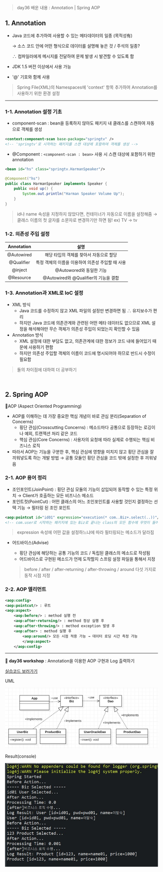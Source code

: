 > day36 배운 내용 : Annotation | Spring AOP

## 1. Annotation

- Java 코드에 추가하여 사용할 수 있는 메타데이터의 일종 (목적성有)

  → 소스 코드 안에 어떤 형식으로 데이터를 설명해 놓은 것 / 주석의 일종?

  ∴ 컴파일러에게 메시지를 전달하여 문제 발생 시 발견할 수 있도록 함

- JDK 1.5 버전 이상에서 사용 가능

- '@' 기호와 함께 사용

> Spring File(XML)의  Namespaces에 'context' 항목 추가하여 Annotation를 사용하기 위한 환경 설정

-----------------------------------------------------------------------------------------------------------------------------------------------------------

### 1-1. Annotation 설정 기초

- component-scan : bean을 등록하지 않아도 패키지 내 클래스를 스캔하여 자동으로 객체를 생성

```xml
<context:component-scan base-package="springtv" />
<!-- 'springtv'로 시작하는 패키지를 스캔 대상에 포함하여 객체를 생성 --> 
```

- @Component : `<component-scan : bean>` 사용 시 스캔 대상에 포함하기 위한 annotation

```xml
<bean id="hs" class="springtv.HarmanSpeaker"/>
```

````java
@Component("hs")
public class HarmanSpeaker implements Speaker {
	public void up() {
		System.out.println("Harman Speaker Volume Up");
	}
}
````

> id나 name 속성을 지정하지 않았다면, 컨테이너가 자동으로 이름을 설정해줌 → 클래스 이름의 첫 글자를 소문자로 변경하기만 하면 됨! ex) TV → tv

### 1-2. 의존성 주입 설정

| Annotation |                       설명                        |
| :--------: | :-----------------------------------------------: |
| @Autowired |      해당 타입의 객체를 찾아서 자동으로 할당      |
| @Qualifier | 특정 객체의 이름을 이용하여 의존성 주입할 때 사용 |
|  @inject   |             @Autowored와 동일한 기능              |
| @Resource  |       @Autowired와 @Qualifier의 기능을 결합       |

### 1-3. Annotation과 XML로 IoC 설정

- XML 방식
  - Java 코드를 수정하지 않고 XML 파일의 설정만 변경하면 됨 ∴ 유지보수가 편리
  - 하지만 Java 코드에 의존관계와 관련된 어떤 메타 데이터도 없으므로 XML 설정을 해석해야만 무슨 객체가 의존성 주입이 되었는지 확인할 수 있음
- Annotation 방식
  - XML 설정에 대한 부담도 없고, 의존관계에 대한 정보가 코드 내에 들어있기 때문에 사용하기 편함
  - 하지만 의존성 주입할 객체의 이름이 코드에 명시되어야 하므로 반드시 수정이 필요함

> 둘의 차이점에 대하여 더 공부하기 

<br>

## 2. Spring AOP

:cactus:AOP (Aspect Oriented Programming)

- AOP를 이해하는 데 가장 중요한 핵심 개념이 바로 관심 분리(Separation of Concerns)
  - 횡단 관심(Crosscutting Concerns) : 메소드마다 공통으로 등장하는 로깅이나 예외, 트랜젝션 처리 같은 코드
  - 핵심 관심(Core Concerns) : 사용자의 요청에 따라 실제로 수행되는 핵심 비즈니스 로직
- 따라서 AOP는 기능을 구분한 후, 핵심 관심에 영향을 미치지 않고 횡단 관심을 잘 끼워넣도록 하는 개발 방법 → 공통 모듈인 횡단 관심을 코드 밖에 설정한 후 끼워넣음

### 2-1. AOP 용어 정리

- 조인포인트(JoinPoint) : 횡단 관심 모듈의 기능이 삽입되어 동작할 수 있는 특정 위치 → Client가 호출하는 모든 비즈니스 메소드
- 포인트컷(PointCut) : 어떤 클래스의 어느 조인포인트를 사용할 것인지 결정하는 선택 기능 → 필터링 된 조인 포인트

```xml
<aop:pointcut id="id01" expression="execution(* com..Biz+.select(..))"/>
<!-- com.user로 시작하는 패키지에 있는 Biz로 끝나는 class의 모든 함수에 무엇이 들어가든 -->
```

> expression 속성에 어떤 값을 설정하느냐에 따라 필터링되는 메소드가 달라짐

- 어드바이스(Advise) 

  - 횡단 관심에 해당하는 공통 기능의 코드 / 독립된 클래스의 메소드로 작성됨
  - 어드바이스로 구현된 메소드가 언제 도착할지 스프링 설정 파일을 통해서 지정

  > before / after / after-returning / after-throwing / around 다섯 가지로 동작 시점 지정

### 2-2. AOP 엘리먼트

```xml
<aop:config> 
<aop:pointcut/> : 루트
<aop:aspect>
    <aop:before/> : method 실행 전
    <aop:after-returning/> : method 정상 실행 후
    <aop:after-throwing/> : method exception 발생 후
    <aop:after> : method 실행 후
        <aop:around/> 모든 시점 적용 가능 → 데이터 로딩 시간 측정 가능
        </aop:aspect>
    </aop:config>
```

-----------------------------------------------------------------------------------------------------------------------------------------------------------

:round_pushpin: **day36 workshop** : Annotation을 이용한 AOP 구현과 Log 출력하기

[실습코드 보러가기](https://github.com/xuansohx/TIL/tree/master/%EC%8B%A4%EC%8A%B5%EC%BD%94%EB%93%9C/spring/day36_spring_BizDao_AOP_log)

UML

![](../Image/Result/workshop/Spring/190703_workshop_UML.JPG)

Result(console)

![](../Image/Result/workshop/Spring/190703_workshop_console.JPG)

